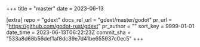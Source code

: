 +++
title = "master"
date = 2023-06-13

[extra]
repo = "gdext"
docs_rel_url = "gdext/master/godot"
pr_url = "https://github.com/godot-rust/gdext"
pr_author = ""
sort_key = 9999-01-01
date_time = 2023-06-13T06:22:23Z
commit_sha = "533a8d68b56def1af8dc39e7d41be655937c0ec5"
+++


